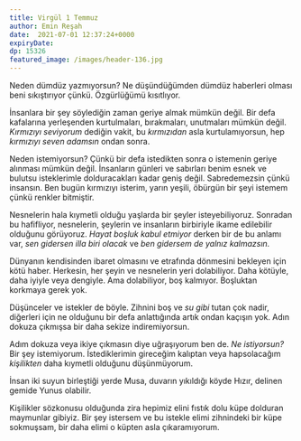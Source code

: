 ```yaml
---
title: Virgül 1 Temmuz 
author: Emin Reşah
date:  2021-07-01 12:37:24+0000
expiryDate:
dp: 15326
featured_image: /images/header-136.jpg
---
```


Neden dümdüz yazmıyorsun? Ne düşündüğümden dümdüz haberleri olması beni sıkıştırıyor çünkü. Özgürlüğümü kısıtlıyor. 

İnsanlara bir şey söylediğin zaman geriye almak mümkün değil. Bir defa kafalarına yerleşenden kurtulmaları, bırakmaları, unutmaları mümkün değil. *Kırmızıyı seviyorum* dediğin vakit, bu *kırmızıdan* asla kurtulamıyorsun, hep *kırmızıyı seven adamsın* ondan sonra. 

Neden istemiyorsun? Çünkü bir defa istedikten sonra o istemenin geriye alınması mümkün değil. İnsanların günleri ve sabırları benim esnek ve bulutsu isteklerimle dolduracakları kadar geniş değil. Sabredemezsin çünkü insansın. Ben bugün kırmızıyı isterim, yarın yeşili, öbürgün bir şeyi istemem çünkü renkler bitmiştir. 

Nesnelerin hala kıymetli olduğu yaşlarda bir şeyler isteyebiliyoruz. Sonradan bu hafifliyor, nesnelerin, şeylerin ve insanların birbiriyle ikame edilebilir olduğunu görüyoruz. *Hayat boşluk kabul etmiyor* derken bir de bu anlamı var, *sen gidersen illa biri olacak* ve *ben gidersem de yalnız kalmazsın.* 

Dünyanın kendisinden ibaret olmasını ve etrafında dönmesini bekleyen için kötü haber. Herkesin, her şeyin ve nesnelerin yeri dolabiliyor. Daha kötüyle, daha iyiyle veya dengiyle. Ama dolabiliyor, boş kalmıyor. Boşluktan korkmaya gerek yok. 

Düşünceler ve istekler de böyle. Zihnini boş ve *su gibi* tutan çok nadir, diğerleri için ne olduğunu bir defa anlattığında artık ondan kaçışın yok. Adın dokuza çıkmışsa bir daha sekize indiremiyorsun. 

Adım dokuza veya ikiye çıkmasın diye uğraşıyorum ben de. *Ne istiyorsun?* Bir şey istemiyorum. İstediklerimin gireceğim kalıptan veya hapsolacağım *kişilikten* daha kıymetli olduğunu düşünmüyorum. 

İnsan iki suyun birleştiği yerde Musa, duvarın yıkıldığı köyde Hızır, delinen gemide Yunus olabilir.

Kişilikler sözkonusu olduğunda zira hepimiz elini fıstık dolu küpe dolduran maymunlar gibiyiz. Bir şey istersem ve bu istekle elimi zihnindeki bir küpe sokmuşsam, bir daha elimi o küpten asla çıkaramıyorum. 

